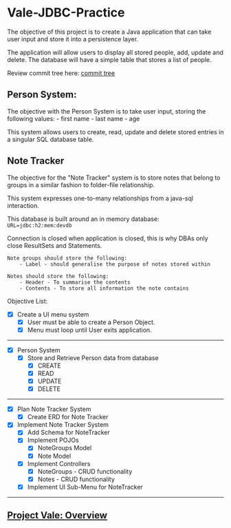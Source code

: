 # Vale-JDBC-Practice

The objective of this project is to create a Java application that can take user input and store it into a persistence layer.

The application will allow users to display all stored people, add, update and delete.
The database will have a simple table that stores a list of people.

Review commit tree here: [commit tree](https://github.com/MorickClive/Vale-JDBC-Practice/network)

## Person System:
	
The objective with the Person System is to take user input, storing the following values:
	- first name
	- last name
	- age
	
This system allows users to create, read, update and delete stored entries in a singular SQL database table.

## Note Tracker

The objective for the "Note Tracker" system is to store notes that belong to groups in a similar fashion to folder-file relationship.

This system expresses one-to-many relationships from a java-sql interaction.

This database is built around an in memory database:
`URL=jdbc:h2:mem:devdb`

Connection is closed when application is closed, this is why DBAs only close ResultSets and Statements.

```
Note groups should store the following:
	- Label - should generalise the purpose of notes stored within

Notes should store the following:
	- Header - To summarise the contents
	- Contents - To store all information the note contains
```

Objective List:

- [X] Create a UI menu system
	- [X] User must be able to create a Person Object.
	- [X] Menu must loop until User exits application.

---

- [X] Person System
	- [X] Store and Retrieve Person data from database
		- [X] CREATE
		- [X] READ
		- [X] UPDATE
		- [X] DELETE

---

- [X] Plan Note Tracker System
	- [X] Create ERD for Note Tracker
- [X] Implement Note Tracker System
	- [X] Add Schema for NoteTracker
	- [X] Implement POJOs
		- [X] NoteGroups Model
		- [X] Note Model
	- [X] Implement Controllers
		- [X] NoteGroups - CRUD functionality
		- [X] Notes - CRUD functionality
	- [X] Implement UI Sub-Menu for NoteTracker
	
---

## [Project Vale: Overview](https://github.com/MorickClive/Project-Vale/blob/main/README.md#project-vale)
